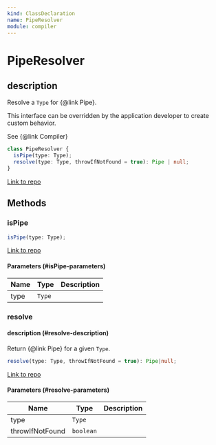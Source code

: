 ```yaml
---
kind: ClassDeclaration
name: PipeResolver
module: compiler
---
```


# PipeResolver

## description

Resolve a `Type` for {@link Pipe}.

This interface can be overridden by the application developer to create custom behavior.

See {@link Compiler}

```ts
class PipeResolver {
  isPipe(type: Type);
  resolve(type: Type, throwIfNotFound = true): Pipe | null;
}
```

[Link to repo](https://github.com/timdeschryver/angular/blob/master/packages/compiler/src/pipe_resolver.ts#L21-L45)

## Methods

### isPipe

```ts
isPipe(type: Type);
```

[Link to repo](https://github.com/timdeschryver/angular/blob/master/packages/compiler/src/pipe_resolver.ts#L24-L27)

#### Parameters (#isPipe-parameters)

| Name | Type   | Description |
| ---- | ------ | ----------- |
| type | `Type` |             |

### resolve

#### description (#resolve-description)

Return {@link Pipe} for a given `Type`.

```ts
resolve(type: Type, throwIfNotFound = true): Pipe|null;
```

[Link to repo](https://github.com/timdeschryver/angular/blob/master/packages/compiler/src/pipe_resolver.ts#L32-L44)

#### Parameters (#resolve-parameters)

| Name            | Type      | Description |
| --------------- | --------- | ----------- |
| type            | `Type`    |             |
| throwIfNotFound | `boolean` |             |

